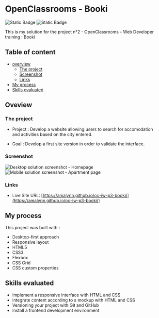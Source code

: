 # OpenClassrooms - Booki

![Static Badge](https://img.shields.io/badge/HTML5-%23E34F26?logo=HTML5&logoColor=white)
![Static Badge](https://img.shields.io/badge/CSS3-%231572B6?logo=CSS3)

This is my solution for the project n°2 - OpenClassrooms - Web Developer training : Booki

## Table of content

-   [overview](#overview)
    -   [The project](#the-project)
    -   [Screenshot](#screenshot)
    -   [Links](#links)
-   [My process](#my-process)
-   [Skills evaluated](#skills-evaluated)

## Oveview

### The project

-   Project : Develop a website allowing users to search for accomodation and activities based on the city entered.

-   Goal : Develop a first site version in order to validate the interface.

### Screenshot

![Desktop solution screenshot - Homepage](./images/screenshot-desktop-homepage.png)
![Mobile solution screenshot - Apartment page](./images/screenshot-mobile-homepage.png)

### Links

-   Live Site URL: [https://amalynn.github.io/oc-iw-p3-booki/](https://amalynn.github.io/oc-iw-p3-booki/)

## My process

This project was built with :

-   Desktop-first approach
-   Responsive layout
-   HTML5
-   CSS3
-   Flexbox
-   CSS Grid
-   CSS custom properties

## Skills evaluated

-   Implement a responsive interface with HTML and CSS
-   Integrate content according to a mockup with HTML and CSS
-   Versioning your project with Git and GitHub
-   Install a frontend development environment

